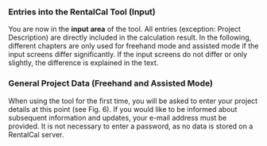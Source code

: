 <script setup>
import ImageCaption from '../components/Imagecaption.vue'
</script>

### Entries into the RentalCal Tool (Input)

You are now in the **input area** of the tool. All entries (exception: Project Description) are directly included in the calculation result.
In the following, different chapters are only used for freehand mode and assisted mode if the input screens differ significantly. If the input screens do not differ or only slightly, the difference is explained in the text.

### General Project Data (Freehand and Assisted Mode)

<ImageCaption src="/img/generalprojectdata.png" caption="Figure 6: Project data"></ImageCaption>

When using the tool for the first time, you will be asked to enter your project details at this point (see Fig. 6). If you would like to be informed about subsequent information and updates, your e-mail address must be provided. It is not necessary to enter a password, as no data is stored on a RentalCal server.
